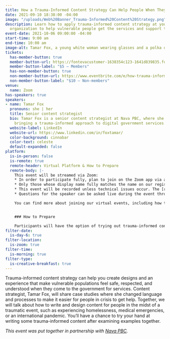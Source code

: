 ```yaml
---
title: How a Trauma-Informed Content Strategy Can Help People When They Need It Most
date: 2021-09-10 18:38:00 -04:00
image: "/uploads/Web%20Banner_Trauma-Informed%20Content%20Strategy.png"
description: Learn how to apply trauma-informed content strategy at your company or
  organization to help vulnerable people get the services and support they want.
event-date: 2021-10-06 09:00:00 -04:00
start-time: 9:00 am
end-time: 10:00 am
image-alt: Tamar Fox, a young white woman wearing glasses and a polka dot blouse.
tickets:
  has-member-button: true
  member-button-url: https://fontevacustomer-1638354c123-1641d839835.force.com/services/oauth2/authorize?client_id=3MVG9nthuDc9owbcOq7_07W.HriOQQPWTbMkrpOla.ajDQlTHf4_uby_mhwylcX.mJBU2O2SppTiZMS0J_HJd&response_type=code&redirect_uri=https://ikit.aiga.org/ikit_national_util/ikit-national-util-sso-redirect/&state=https%3A%2F%2Fdc.aiga.org%2F%3Fpost_type%3Dikit_event%26p%3D447792%26redirect_source%3Deventbrite_register
  member-button-label: "$5 — Members"
  has-non-member-button: true
  non-member-button-url: https://www.eventbrite.com/e/how-trauma-informed-content-strategy-can-help-people-when-they-need-it-most-tickets-170370211890
  non-member-button-label: "$10 — Non-members"
venue:
  name: Zoom
has-speakers: true
speakers:
- name: Tamar Fox
  pronouns: she | her
  title: Senior content strategist
  bio: Tamar Fox is a senior content strategist at Nava PBC, where she focuses on
    bringing a trauma-informed approach to digital government services.
  website-label: LinkedIn
  website-url: https://www.linkedin.com/in/foxtamar/
  color-background: cinnabar
  color-text: celeste
  default-expanded: false
platform:
  is-in-person: false
  is-remote: true
  remote-header: Virtual Platform & How to Prepare
  remote-body: |-
    This event will be streamed via Zoom:
    * In order to participate fully, plan to join on the Zoom app via a computer, tablet, or mobile device with enough bandwidth to support viewing video.
    * Only those whose display name fully matches the name on our registration list will be admitted from the waiting room, in order to ensure only those who have registered for the event are able to attend — and to create space for intimate conversations.
    * This event will be recorded unless technical issues occur. The [recordings will be shared in the AIGA DC recordings archive](https://dc.aiga.org/introducing-the-aiga-dc-event-recordings-archive/) for AIGA members to rewatch or catch up on at a later date. *(You can [register for a membership](https://dc.aiga.org/membership/membership-rates/) on our website for just $50 for a year.)*
    * Questions for the speaker can be asked live during the event through the chat.

    You can find more about joining our virtual events, including how to connect, directions to troubleshoot, and information about our refund policy in our [FAQs](https://dcdesignweek.org/faqs/).


    ### How to Prepare

    Participants will have the option of trying out trauma-informed content strategy and putting their attempts into the Zoom chat. Joining the event from a laptop may make it easier to type and edit your responses.
filter-date:
  is-day-6: true
filter-location:
  is-zoom: true
filter-time:
  is-morning: true
filter-type:
  is-creative-breakfast: true
---
```


Trauma-informed content strategy can help you create designs and an experience that make vulnerable populations feel safe, respected, and understood when they come to the government for services. Content strategist, Tamar Fox, will share case studies where she changed language and processes to make it easier for people in crisis to get help. Together, we will talk about how to write and design content for people in the midst of a traumatic event, such as experiencing homelessness, medical emergencies, or an international pandemic. You’ll have a chance to try your hand at writing some trauma-informed content after examining examples together.


*This event was put together in partnership with [Nava PBC](https://www.navapbc.com/).*
